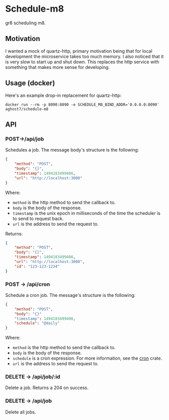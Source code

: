 # Schedule-m8
gr8 scheduling m8.

## Motivation
I wanted a mock of quartz-http, primary motivation being that for
local development the microservice takes too much memory. I also
noticed that it is very slow to start up and shut down. This replaces
the http service with something that makes more sense for developing.

## Usage (docker)
Here's an example drop-in replacement for quartz-http:
```
docker run --rm -p 8090:8090 -e SCHEDULE_M8_BIND_ADDR='0.0.0.0:8090' aghost7/schedule-m8
```

## API

### POST->/api/job
Schedules a job. The message body's structure is the following:

```json
{
	"method": "POST",
	"body": "{}",
	"timestamp": 1494183499406,
	"url": "http://localhost:3000"
}
```

Where:
- `method` is the http method to send the callback to.
- `body` is the body of the response.
- `timestamp` is the unix epoch in milliseconds of the time the scheduler
is to send to request back.
- `url` is the address to send the request to.

Returns:
```json
{
	"method": "POST",
	"body": "{}",
	"timestamp": 1494183499406,
	"url": "http://localhost:3000",
	"id": "123-123-1234"
}
```

### POST -> /api/cron
Schedule a cron job. The message's structure is the following:
```json
{
	"method": "POST",
	"body": "{}"
	"timestamp": 1494183499406,
	"schedule": "@daily"
}
```
Where:
- `method` is the http method to send the callback to.
- `body` is the body of the response.
- `schedule` is a cron expression. For more information, see the [cron][cron]
crate.
- `url` is the address to send the request to.

[cron]: https://github.com/zslayton/cron

### DELETE -> /api/job/:id
Delete a job. Returns a 204 on success.

### DELETE -> /api/job
Delete all jobs.
